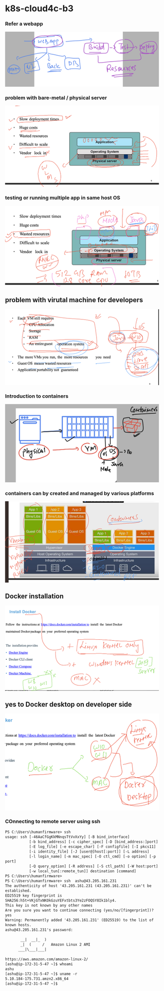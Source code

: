 # k8s-cloud4c-b3

### Refer a webapp

<img src="web1.png">

### problem with bare-metal / physical server 

<img src="bare.png">

### testing or running multiple app in same host OS 

<img src="prob1.png">

## problem with virutal machine for developers

<img src="dev.png">

### Introduction to containers 

<img src="cont1.png">

### containers can by created and managed by various platforms 

<img src="cont2.png">

## Docker installation 

<img src="docker_install.png">

## yes to Docker desktop on developer side

<img src="devd.png">

### COnnecting to remote server using ssh 

```
PS C:\Users\humanfirmware> ssh
usage: ssh [-46AaCfGgKkMNnqsTtVvXxYy] [-B bind_interface]
           [-b bind_address] [-c cipher_spec] [-D [bind_address:]port]
           [-E log_file] [-e escape_char] [-F configfile] [-I pkcs11]
           [-i identity_file] [-J [user@]host[:port]] [-L address]
           [-l login_name] [-m mac_spec] [-O ctl_cmd] [-o option] [-p port]
           [-Q query_option] [-R address] [-S ctl_path] [-W host:port]
           [-w local_tun[:remote_tun]] destination [command]
PS C:\Users\humanfirmware>
PS C:\Users\humanfirmware> ssh  ashu@43.205.161.231
The authenticity of host '43.205.161.231 (43.205.161.231)' can't be established.
ED25519 key fingerprint is SHA256:h5t+VKjGTxNKOkGzuYEFxtbts3Ye2zFOQSY8Ik1bly4.
This key is not known by any other names
Are you sure you want to continue connecting (yes/no/[fingerprint])? yes
Warning: Permanently added '43.205.161.231' (ED25519) to the list of known hosts.
ashu@43.205.161.231's password:

       __|  __|_  )
       _|  (     /   Amazon Linux 2 AMI
      ___|\___|___|

https://aws.amazon.com/amazon-linux-2/
[ashu@ip-172-31-5-47 ~]$ whoami
ashu
[ashu@ip-172-31-5-47 ~]$ uname -r
5.10.184-175.731.amzn2.x86_64
[ashu@ip-172-31-5-47 ~]$
```

